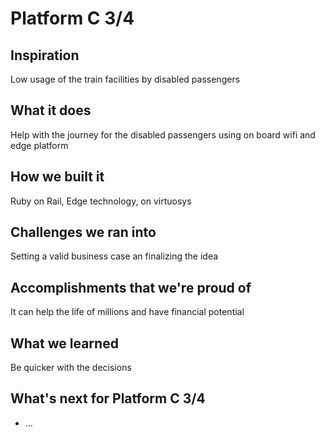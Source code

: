 # Platform C 3/4
## Inspiration
Low usage of the train facilities by disabled passengers
## What it does
Help with the journey for the disabled passengers using on board wifi and edge platform 
## How we built it
Ruby on Rail, Edge technology, on virtuosys
## Challenges we ran into
Setting a valid business case an finalizing the idea
## Accomplishments that we're proud of
It can help the life of millions and have financial potential
## What we learned
Be quicker with the decisions
## What's next for Platform C 3/4

* ...
